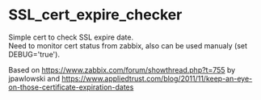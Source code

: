 # SSL_cert_expire_checker

Simple cert to check SSL expire date.   
Need to monitor cert status from zabbix, also can be used manualy (set DEBUG='true').

Based on  https://www.zabbix.com/forum/showthread.php?t=755 by jpawlowski and https://www.appliedtrust.com/blog/2011/11/keep-an-eye-on-those-certificate-expiration-dates

